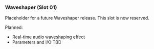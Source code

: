 ### Waveshaper (Slot 01)

Placeholder for a future Waveshaper release. This slot is now reserved.

Planned:
- Real-time audio waveshaping effect
- Parameters and I/O TBD

